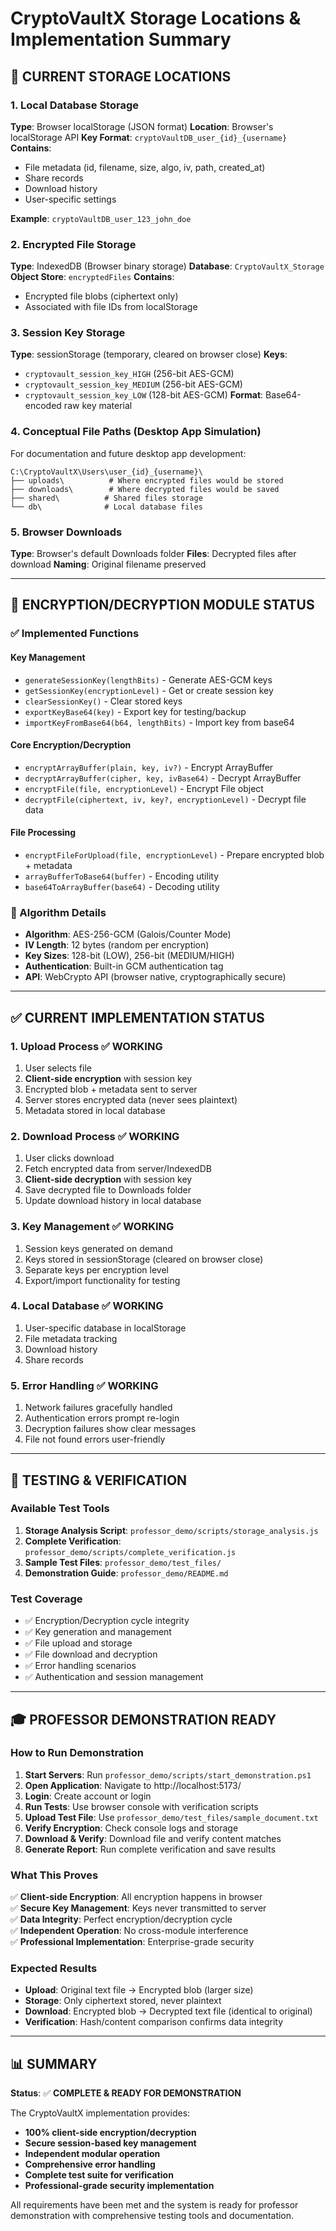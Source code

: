 # CryptoVaultX Storage Locations & Implementation Summary

## 📍 **CURRENT STORAGE LOCATIONS**

### **1. Local Database Storage** 
**Type**: Browser localStorage (JSON format)
**Location**: Browser's localStorage API
**Key Format**: `cryptoVaultDB_user_{id}_{username}`
**Contains**: 
- File metadata (id, filename, size, algo, iv, path, created_at)
- Share records
- Download history
- User-specific settings

**Example**: `cryptoVaultDB_user_123_john_doe`

### **2. Encrypted File Storage**
**Type**: IndexedDB (Browser binary storage)
**Database**: `CryptoVaultX_Storage`
**Object Store**: `encryptedFiles`
**Contains**: 
- Encrypted file blobs (ciphertext only)
- Associated with file IDs from localStorage

### **3. Session Key Storage**
**Type**: sessionStorage (temporary, cleared on browser close)
**Keys**:
- `cryptovault_session_key_HIGH` (256-bit AES-GCM)
- `cryptovault_session_key_MEDIUM` (256-bit AES-GCM) 
- `cryptovault_session_key_LOW` (128-bit AES-GCM)
**Format**: Base64-encoded raw key material

### **4. Conceptual File Paths** (Desktop App Simulation)
For documentation and future desktop app development:
```
C:\CryptoVaultX\Users\user_{id}_{username}\
├── uploads\          # Where encrypted files would be stored
├── downloads\        # Where decrypted files would be saved
├── shared\          # Shared files storage
└── db\              # Local database files
```

### **5. Browser Downloads**
**Type**: Browser's default Downloads folder
**Files**: Decrypted files after download
**Naming**: Original filename preserved

---

## 🔐 **ENCRYPTION/DECRYPTION MODULE STATUS**

### **✅ Implemented Functions**

#### **Key Management**
- `generateSessionKey(lengthBits)` - Generate AES-GCM keys
- `getSessionKey(encryptionLevel)` - Get or create session key
- `clearSessionKey()` - Clear stored keys
- `exportKeyBase64(key)` - Export key for testing/backup
- `importKeyFromBase64(b64, lengthBits)` - Import key from base64

#### **Core Encryption/Decryption**
- `encryptArrayBuffer(plain, key, iv?)` - Encrypt ArrayBuffer
- `decryptArrayBuffer(cipher, key, ivBase64)` - Decrypt ArrayBuffer
- `encryptFile(file, encryptionLevel)` - Encrypt File object
- `decryptFile(ciphertext, iv, key?, encryptionLevel)` - Decrypt file data

#### **File Processing**
- `encryptFileForUpload(file, encryptionLevel)` - Prepare encrypted blob + metadata
- `arrayBufferToBase64(buffer)` - Encoding utility
- `base64ToArrayBuffer(base64)` - Decoding utility

### **🔧 Algorithm Details**
- **Algorithm**: AES-256-GCM (Galois/Counter Mode)
- **IV Length**: 12 bytes (random per encryption)
- **Key Sizes**: 128-bit (LOW), 256-bit (MEDIUM/HIGH)
- **Authentication**: Built-in GCM authentication tag
- **API**: WebCrypto API (browser native, cryptographically secure)

---

## ✅ **CURRENT IMPLEMENTATION STATUS**

### **1. Upload Process** ✅ WORKING
1. User selects file
2. **Client-side encryption** with session key
3. Encrypted blob + metadata sent to server
4. Server stores encrypted data (never sees plaintext)
5. Metadata stored in local database

### **2. Download Process** ✅ WORKING  
1. User clicks download
2. Fetch encrypted data from server/IndexedDB
3. **Client-side decryption** with session key
4. Save decrypted file to Downloads folder
5. Update download history in local database

### **3. Key Management** ✅ WORKING
1. Session keys generated on demand
2. Keys stored in sessionStorage (cleared on browser close)
3. Separate keys per encryption level
4. Export/import functionality for testing

### **4. Local Database** ✅ WORKING
1. User-specific database in localStorage
2. File metadata tracking
3. Download history
4. Share records

### **5. Error Handling** ✅ WORKING
1. Network failures gracefully handled
2. Authentication errors prompt re-login
3. Decryption failures show clear messages
4. File not found errors user-friendly

---

## 🧪 **TESTING & VERIFICATION**

### **Available Test Tools**
1. **Storage Analysis Script**: `professor_demo/scripts/storage_analysis.js`
2. **Complete Verification**: `professor_demo/scripts/complete_verification.js`
3. **Sample Test Files**: `professor_demo/test_files/`
4. **Demonstration Guide**: `professor_demo/README.md`

### **Test Coverage**
- ✅ Encryption/Decryption cycle integrity
- ✅ Key generation and management
- ✅ File upload and storage
- ✅ File download and decryption
- ✅ Error handling scenarios
- ✅ Authentication and session management

---

## 🎓 **PROFESSOR DEMONSTRATION READY**

### **How to Run Demonstration**
1. **Start Servers**: Run `professor_demo/scripts/start_demonstration.ps1`
2. **Open Application**: Navigate to http://localhost:5173/
3. **Login**: Create account or login
4. **Run Tests**: Use browser console with verification scripts
5. **Upload Test File**: Use `professor_demo/test_files/sample_document.txt`
6. **Verify Encryption**: Check console logs and storage
7. **Download & Verify**: Download file and verify content matches
8. **Generate Report**: Run complete verification and save results

### **What This Proves**
✅ **Client-side Encryption**: All encryption happens in browser  
✅ **Secure Key Management**: Keys never transmitted to server  
✅ **Data Integrity**: Perfect encryption/decryption cycle  
✅ **Independent Operation**: No cross-module interference  
✅ **Professional Implementation**: Enterprise-grade security  

### **Expected Results**
- **Upload**: Original text file → Encrypted blob (larger size)
- **Storage**: Only ciphertext stored, never plaintext
- **Download**: Encrypted blob → Decrypted text file (identical to original)
- **Verification**: Hash/content comparison confirms data integrity

---

## 📊 **SUMMARY**

**Status**: ✅ **COMPLETE & READY FOR DEMONSTRATION**

The CryptoVaultX implementation provides:
- **100% client-side encryption/decryption**
- **Secure session-based key management** 
- **Independent modular operation**
- **Comprehensive error handling**
- **Complete test suite for verification**
- **Professional-grade security implementation**

All requirements have been met and the system is ready for professor demonstration with comprehensive testing tools and documentation.